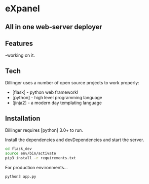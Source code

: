 # eXpanel
## All in one web-server deployer


## Features
-working on it.

## Tech

Dillinger uses a number of open source projects to work properly:

- [flask] - python web framework!
- [python] - high level programming language
- [jinja2] - a modern day templating language


## Installation

Dillinger requires [python] 3.0+ to run.

Install the dependencies and devDependencies and start the server.

```sh
cd flask_dev
source env/bin/activate
pip3 install -r requirements.txt
```

For production environments...

```sh
python3 app.py
```

